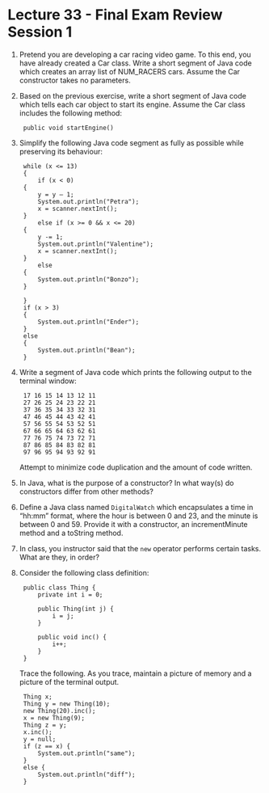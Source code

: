# Lecture 33 - Final Exam Review Session 1

1. Pretend you are developing a car racing video game. To this end, you have already created a Car class. Write a short segment of Java code which creates an array list of NUM_RACERS cars. Assume the Car constructor takes no parameters.
1. Based on the previous exercise, write a short segment of Java code which tells each car object to start its engine. Assume the Car class includes the following method:

        public void startEngine()

1. Simplify the following Java code segment as fully as possible while preserving its behaviour:

        while (x <= 13)
        {
            if (x < 0)
        {
            y = y – 1;
            System.out.println("Petra");
            x = scanner.nextInt();
        }
            else if (x >= 0 && x <= 20)
        {
            y -= 1;
            System.out.println("Valentine");
            x = scanner.nextInt();
        }
            else
        {
            System.out.println("Bonzo");
        }

        }
        if (x > 3)
        {
            System.out.println("Ender");
        }
        else
        {
            System.out.println("Bean");
        }

1. Write a segment of Java code which prints the following output to the terminal window:

        17 16 15 14 13 12 11
        27 26 25 24 23 22 21
        37 36 35 34 33 32 31
        47 46 45 44 43 42 41
        57 56 55 54 53 52 51
        67 66 65 64 63 62 61
        77 76 75 74 73 72 71
        87 86 85 84 83 82 81
        97 96 95 94 93 92 91

    Attempt to minimize code duplication and the amount of code written.

1. In Java, what is the purpose of a constructor? In what way(s) do constructors differ from other methods?
1. Define a Java class named `DigitalWatch` which encapsulates a time in “hh:mm” format, where the hour is between 0 and 23, and the minute is between 0 and 59. Provide it with a constructor, an incrementMinute method and a toString method.
1. In class, you instructor said that the `new` operator performs certain tasks. What are they, in order?
1. Consider the following class definition:

        public class Thing {
            private int i = 0;
        
            public Thing(int j) {
                i = j;
            }
        
            public void inc() {
                i++;
            }
        }

    Trace the following. As you trace, maintain a picture of memory and a picture of the terminal output.

        Thing x;
        Thing y = new Thing(10);
        new Thing(20).inc();
        x = new Thing(9);
        Thing z = y;
        x.inc();
        y = null;
        if (z == x) {
            System.out.println("same");
        }
        else {
            System.out.println("diff");
        }